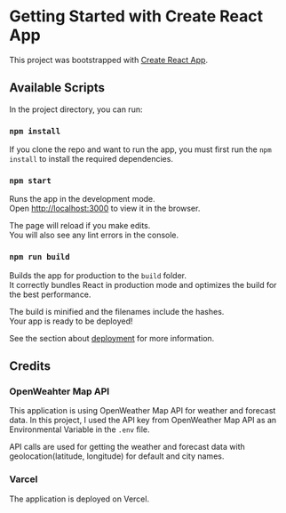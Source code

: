 # Getting Started with Create React App

This project was bootstrapped with [Create React App](https://github.com/facebook/create-react-app).

## Available Scripts

In the project directory, you can run:

### `npm install`

If you clone the repo and want to run the app, you must first run the `npm install` to install the required dependencies.

### `npm start`

Runs the app in the development mode.\
Open [http://localhost:3000](http://localhost:3000) to view it in the browser.

The page will reload if you make edits.\
You will also see any lint errors in the console.

### `npm run build`

Builds the app for production to the `build` folder.\
It correctly bundles React in production mode and optimizes the build for the best performance.

The build is minified and the filenames include the hashes.\
Your app is ready to be deployed!

See the section about [deployment](https://facebook.github.io/create-react-app/docs/deployment) for more information.

## Credits

### OpenWeahter Map API

This application is using OpenWeather Map API for weather and forecast data.
In this project, I used the API key from OpenWeather Map API as an Environmental Variable in the `.env` file.

API calls are used for getting the weather and forecast data with geolocation(latitude, longitude) for default and city names.

### Varcel

The application is deployed on Vercel.
